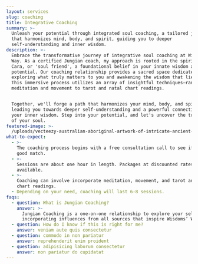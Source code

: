 ```yaml
---
layout: services
slug: coaching
title: Integrative Coaching
summary: >-
  Unleash your potential through integrated soul coaching, a tailored journey
  that harmonizes mind, body, and spirit, guiding you to deeper
  self-understanding and inner wisdom.
description: >-
  Embrace the transformative journey of integrative soul coaching at Wisdoms’
  Way. As a certified Jungian coach, my approach is rooted in the spirit of Anam
  Cara, or 'soul friend', a foundational belief in your innate wisdom and
  potential. Our coaching relationship provides a sacred space dedicated to
  exploring what truly matters to you and awakening the wisdom that lies within.
  This immersive process utilizes an array of insightful techniques—ranging from
  meditation and movement to tarot and natal chart readings. 


  Together, we'll forge a path that harmonizes your mind, body, and spirit,
  leading you towards deeper self-understanding and a powerful connection with
  your inner wisdom. Step into your potential, and let's uncover the treasures
  of your soul.
featured-image: >-
  /uploads/vecteezy-australian-aboriginal-artwork-of-intricate-ancient-symbolism-24568599-23.jpg
what-to-expect:
  - >-
    The coaching process begins with a free consultation call to see if we're a
    good match.
  - >-
    Sessions are about one hour in length. Packages at discounted rates are
    available.
  - >-
    Coaching can involve incorporate meditation, movement, and tarot and natal
    chart readings.
  - Depending on your need, coaching will last 6-8 sessions.
faqs:
  - question: What is Jungian Coaching?
    answer: >-
      Jungian Coaching is a one-on-one relationship to explore your self’s path
      incorporating influences from all sources that inspire Wisdoms’ Way.
  - question: How do I know if this is right for me?
    answer: veniam aute quis consectetur
  - question: commodo in non pariatur
    answer: reprehenderit enim proident
  - question: adipisicing laborum consectetur
    answer: non pariatur do cupidatat
---
```

